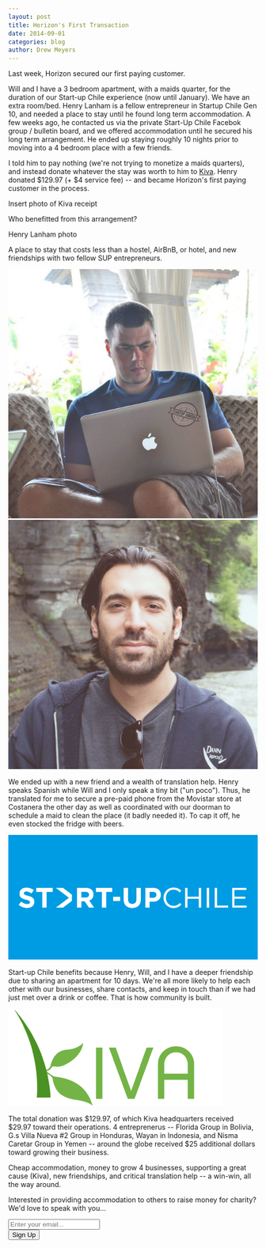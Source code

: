 ```yaml
---
layout: post
title: Horizon's First Transaction
date: 2014-09-01
categories: blog
author: Drew Meyers
---
```


Last week, Horizon secured our first paying customer. 

Will and I have a 3 bedroom apartment, with a maids quarter, for the duration of our Start-up Chile experience (now until January). We have an extra room/bed. Henry Lanham is a fellow entrepreneur in Startup Chile Gen 10, and needed a place to stay until he found long term accommodation. A few weeks ago, he contacted us via the private Start-Up Chile Facebok group / bulletin board, and we offered accommodation until he secured his long term arrangement. He ended up staying roughly 10 nights prior to moving into a 4 bedroom place with a few friends.

I told him to pay nothing (we're not trying to monetize a maids quarters), and instead donate whatever the stay was worth to him to [Kiva](http://www.kiva.org). Henry donated $129.97 (+ $4 service fee) -- and became Horizon's first paying customer in the process.

Insert photo of Kiva receipt

Who benefitted from this arrangement?

Henry Lanham photo

A place to stay that costs less than a hostel, AirBnB, or hotel, and new friendships with two fellow SUP entrepreneurs.

<img src="/assets/team-drew-meyers.jpg" alt="drew meyers"><img src="/assets/team-will-moyer.jpg" alt="will moyer">

We ended up with a new friend and a wealth of translation help. Henry speaks Spanish while Will and I only speak a tiny bit ("un poco"). Thus, he translated for me to secure a pre-paid phone from the Movistar store at Costanera the other day as well as coordinated with our doorman to schedule a maid to clean the place (it badly needed it). To cap it off, he even stocked the fridge with beers.

![](/assets/2014-07-07-startup-chile-journey-gen-10-sup-logo.png)

Start-up Chile benefits because Henry, Will, and I have a deeper friendship due to sharing an apartment for 10 days. We're all more likely to help each other with our businesses, share contacts, and keep in touch than if we had just met over a drink or coffee. That is how community is built.

![](/assets/kiva-logo.png)

The total donation was $129.97, of which Kiva headquarters received $29.97 toward their operations. 4 entreprenerus -- Florida Group in Bolivia, G.s Villa Nueva #2 Group in Honduras, Wayan in Indonesia, and Nisma Caretar Group in Yemen -- around the globe received $25 additional dollars toward growing their business.

Cheap accommodation, money to grow 4 businesses, supporting a great cause (Kiva), new friendships, and critical translation help -- a win-win, all the way around. 

Interested in providing accommodation to others to raise money for charity? We'd love to speak with you...

<!-- Begin MailChimp Signup Form -->
<div id="mc_embed_signup">
<form action="http://willmoyer.us2.list-manage.com/subscribe/post?u=69a898a29bc2e6a0ae2a83cd9&amp;id=835d9a226b" method="post" id="mc-embedded-subscribe-form" name="mc-embedded-subscribe-form" class="validate" target="_blank" novalidate>
  
<div class="mc-field-group">
  <div class="grid grid--tight">
    <div class="grid__item one-whole desk-two-thirds">
      <input type="email" value="" name="EMAIL" class="required email input-text margin-b" id="mce-EMAIL" placeholder="Enter your email...">
    </div>
    <div class="grid__item one-whole desk-one-third">
      <input type="submit" value="Sign Up" name="subscribe" id="mc-embedded-subscribe" class="button btn btn--full margin-b">
      <input type="hidden" name="FILTER" id="FILTER" value="TravelbyGiving" />
    </div>
  </div><!-- end grid -->
</div>
<div id="mce-responses" class="clear">
 <div class="response" id="mce-error-response" style="display:none"></div>
 <div class="response" id="mce-success-response" style="display:none"></div>
</div>    <!-- real people should not fill this in and expect good things - do not remove this or risk form bot signups-->
 <div style="position: absolute; left: -5000px;"><input type="text" name="b_69a898a29bc2e6a0ae2a83cd9_835d9a226b" tabindex="-1" value=""></div>
    
</form>
</div>
  
 <!--End mc_embed_signup--> 